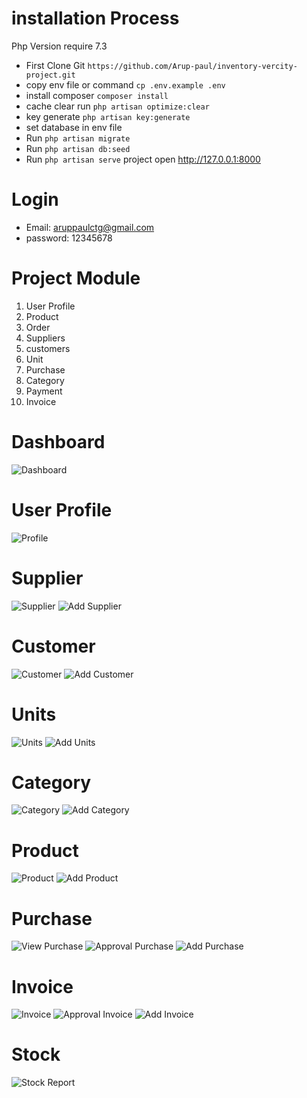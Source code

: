  # installation Process
   Php Version require 7.3

  - First Clone Git ``https://github.com/Arup-paul/inventory-vercity-project.git``
  - copy env file or command   ``cp .env.example .env``
  - install composer ``composer install``
  - cache clear run ``php artisan optimize:clear``
  - key generate ``php artisan key:generate``
  - set database in env file
  - Run ``php artisan migrate``
  - Run ``php artisan db:seed``
  - Run ``php artisan serve`` project open  http://127.0.0.1:8000
   
  # Login
  - Email:     aruppaulctg@gmail.com
  - password:  12345678

 # Project Module
  1. User Profile
  2. Product
  3. Order
  4. Suppliers
  5. customers
  6. Unit
  7. Purchase
  8. Category
  9. Payment
  10. Invoice
  
  
  # Dashboard 
   
  ![Dashboard](https://github.com/arup-paul/inventory-vercity-project/blob/Main/software-image/home.png "Dashboard")
  
 # User Profile
 ![Profile](https://github.com/arup-paul/inventory-vercity-project/blob/Main/software-image/profile.png "Profile")

 # Supplier
  ![Supplier](https://github.com/arup-paul/inventory-vercity-project/blob/Main/software-image/supplier.png "View Supplier")
  ![Add Supplier](https://github.com/arup-paul/inventory-vercity-project/blob/Main/software-image/add-supplier.png "Create Supplier")

  # Customer
   ![Customer](https://github.com/arup-paul/inventory-vercity-project/blob/Main/software-image/customer.png "Customer")
   ![Add Customer](https://github.com/arup-paul/inventory-vercity-project/blob/Main/software-image/add-cus.png "Create Customer")

  # Units
   ![Units](https://github.com/arup-paul/inventory-vercity-project/blob/Main/software-image/unit.png "Unit")
   ![Add Units](https://github.com/arup-paul/inventory-vercity-project/blob/Main/software-image/add-unit.png "Unit")
   
 # Category 
  ![Category](https://github.com/arup-paul/inventory-vercity-project/blob/Main/software-image/category.png "Category")
  ![Add Category](https://github.com/arup-paul/inventory-vercity-project/blob/Main/software-image/add-category.png "Category")
  

 # Product
   ![Product](https://github.com/arup-paul/inventory-vercity-project/blob/Main/software-image/product.png "Product")
   ![Add Product](https://github.com/arup-paul/inventory-vercity-project/blob/Main/software-image/add-product.png "Product")

 # Purchase
   ![View Purchase](https://github.com/arup-paul/inventory-vercity-project/blob/Main/software-image/view-purchase.png "View")
   ![Approval Purchase](https://github.com/arup-paul/inventory-vercity-project/blob/Main/software-image/approval-purchase.png "Approve")
   ![Add Purchase](https://github.com/arup-paul/inventory-vercity-project/blob/Main/software-image/add-purchase.png "Add")
 
 # Invoice
  ![Invoice](https://github.com/arup-paul/inventory-vercity-project/blob/Main/software-image/view-invoice.png "Invoice")
  ![Approval Invoice](https://github.com/arup-paul/inventory-vercity-project/blob/Main/software-image/approval-invoice.png "Approval")
  ![Add Invoice](https://github.com/arup-paul/inventory-vercity-project/blob/Main/software-image/add-invoice.png "Add")
  
  # Stock 
  
 ![Stock Report ](https://github.com/arup-paul/inventory-vercity-project/blob/Main/software-image/stock-report.png "Stock Report")





